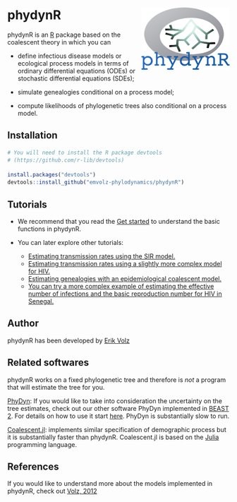 # phydynR <img src="man/figures/phydynr.png" align="right" width="200"/>

phydynR is an [R](https://www.r-project.org/) package based on the coalescent
theory in which you can

* define infectious disease models or ecological process models in terms of 
ordinary differential equations (ODEs) or stochastic differential equations (SDEs);

* simulate genealogies conditional on a process model;

* compute likelihoods of phylogenetic trees also conditional on a process model.



## Installation

```r
# You will need to install the R package devtools 
# (https://github.com/r-lib/devtools)

install.packages("devtools")
devtools::install_github("emvolz-phylodynamics/phydynR")
```



## Tutorials

* We recommend that you read the [Get started](http://emvolz-phylodynamics.github.io/phydynR/articles/phydynR.html) to 
understand the basic functions in phydynR.

* You can later explore other tutorials:
  
  - [Estimating transmission rates using the SIR model.](http://emvolz-phylodynamics.github.io/phydynR/articles/sir_model.html)
  - [Estimating transmission rates using a slightly more complex model for HIV.](http://emvolz-phylodynamics.github.io/phydynR/articles/HIV_epidemics.html)
  - [Estimating genealogies with an epidemiological coalescent model.](http://emvolz-phylodynamics.github.io/phydynR/articles/simulate_genealogies.html)
  - [You can try a more complex example of estimating the effective number of infections and the basic reproduction number for HIV in Senegal.](http://emvolz-phylodynamics.github.io/phydynR/articles/SenegalHIVmodel.html)



## Author

phydynR has been developed by [Erik Volz](https://profiles.imperial.ac.uk/e.volz)



## Related softwares

phydynR works on a fixed phylogenetic tree and therefore is *not* a program that 
will estimate the tree for you.

[PhyDyn](https://github.com/mrc-ide/PhyDyn): If you would like to take into 
consideration the uncertainty on the tree estimates, check out our other software 
PhyDyn implemented in [BEAST 2](https://www.beast2.org/). For details on how to use
it start [here](https://github.com/mrc-ide/PhyDyn/wiki). PhyDyn is substantially 
slow to run.

[Coalescent.jl](https://emvolz.github.io/Coalescent.jl/dev/intro/): implements
similar specification of demographic process but it is substantially faster than
phydynR. Coalescent.jl is based on the [Julia](https://julialang.org/) programming language.



## References

If you would like to understand more about the models implemented in phydynR,
check out [Volz, 2012](http://www.genetics.org/content/190/1/187)
